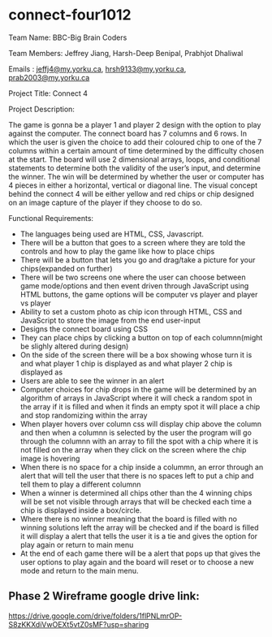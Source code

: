 # connect-four1012
Team Name: BBC-Big Brain Coders

Team Members: Jeffrey Jiang, Harsh-Deep Benipal, Prabhjot Dhaliwal

Emails : jeffj4@my.yorku.ca, hrsh9133@my.yorku.ca, prab2003@my.yorku.ca 

Project Title: Connect 4

Project Description:

The game is gonna be a player 1 and player 2 design with the option to play against the computer. The connect board has 7 columns and 6 rows. In which the user is given the choice to add their coloured chip to one of the 7 columns within a certain amount of time determined by the difficulty chosen at the start. The board will use 2 dimensional arrays, loops, and conditional statements to determine both the validity of the user’s input, and determine the winner. The win will be determined by whether the user or computer has 4 pieces in either a horizontal, vertical or diagonal line. The visual concept behind the connect 4 will be either yellow and red chips or chip designed on an image capture of the player if they choose to do so. 

 Functional Requirements:
 
  - The languages being used are HTML, CSS, Javascript.
  - There will be a button that goes to a screen where they are told the controls and how to play the game like how to place chips
  - There will be a button that lets you go and drag/take a picture for your chips(expanded on further)
  - There will be two screens one where the user can choose between game mode/options and then event driven through JavaScript using HTML buttons, the game options will be computer vs player and player vs player
  - Ability to set a custom photo as chip icon through HTML, CSS and JavaScript to store the image from the end user-input
  - Designs the connect board using CSS
  - They can place chips by clicking a button on top of each columnn(might be slighly altered during design)
  - On the side of the screen there will be a box showing whose turn it is and what player 1 chip is displayed as and what player 2 chip is displayed as 
  - Users are able to see the winner in an alert
  - Computer choices for chip drops in the game will be determined by an algorithm of arrays in JavaScript where it will check a random spot in the array if it is filled and when it finds an empty spot it will place a chip and stop randomizing within the array
  - When player hovers over column css will display chip above the column and then when a columnn is selected by the user the program will go through the columnn with an array to fill the spot with a chip where it is not filled on the array when they click on the screen where the chip image is hovering
  - When there is no space for a chip inside a colummn, an error through an alert that will tell the user that there is no spaces left to put a chip and tell them to play a different columnn
  - When a winner is determined all chips other than the 4 winning chips will be set not visible through arrays that will be checked each time a chip is displayed inside a box/circle.
  - Where there is no winner meaning that the board is filled with no winning solutions left the array will be checked and if the board is filled it will display a alert that tells the user it is a tie and gives the option for play again or return to main menu
  - At the end of each game there will be a alert that pops up that gives the user options to play again and the board will reset or to choose a new mode and return to the main menu.

## Phase 2 Wireframe google drive link: 
https://drive.google.com/drive/folders/1flPNLmrOP-S8zKKXdiVwOEXt5vtZ0sMF?usp=sharing
